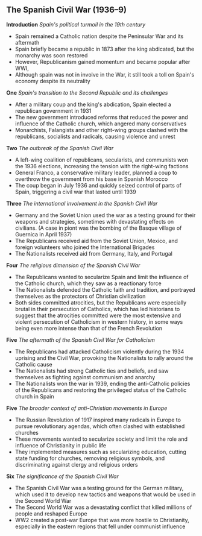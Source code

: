 ## The Spanish Civil War (1936–9)

**Introduction** _Spain's political turmoil in the 19th century_

- Spain remained a Catholic nation despite the Peninsular War and its aftermath
- Spain briefly became a republic in 1873 after the king abdicated, but the monarchy was soon restored
- However, Republicanism gained momentum and became popular after WWI,
- Although spain was not in involve in the War, it still took a toll on Spain's economy despite its neutrality

**One** _Spain's transition to the Second Republic and its challenges_

- After a military coup and the king's abdication, Spain elected a republican government in 1931
- The new government introduced reforms that reduced the power and influence of the Catholic church, which angered many conservatives
- Monarchists, Falangists and other right-wing groups clashed with the republicans, socialists and radicals, causing violence and unrest

**Two** _The outbreak of the Spanish Civil War_

- A left-wing coalition of republicans, secularists, and communists won the 1936 elections, increasing the tension with the right-wing factions
- General Franco, a conservative military leader, planned a coup to overthrow the government from his base in Spanish Morocco
- The coup began in July 1936 and quickly seized control of parts of Spain, triggering a civil war that lasted until 1939

**Three** _The international involvement in the Spanish Civil War_

- Germany and the Soviet Union used the war as a testing ground for their weapons and strategies, sometimes with devastating effects on civilians. (A case in piont was the bombing of the Basque village of Guernica in April 1937)
- The Republicans received aid from the Soviet Union, Mexico, and foreign volunteers who joined the International Brigades
- The Nationalists received aid from Germany, Italy, and Portugal

**Four** _The religious dimension of the Spanish Civil War_

- The Republicans wanted to secularize Spain and limit the influence of the Catholic church, which they saw as a reactionary force
- The Nationalists defended the Catholic faith and tradition, and portrayed themselves as the protectors of Christian civilization
- Both sides committed atrocities, but the Republicans were especially brutal in their persecution of Catholics, which has led historians to suggest that the atrocities committed were the most extensive and violent persecution of Catholicism in western history, in some ways
  being even more intense than that of the French Revolution

**Five** _The aftermath of the Spanish Civil War for Catholicism_

- The Republicans had attacked Catholicism violently during the 1934 uprising and the Civil War, provoking the Nationalists to rally around the Catholic cause
- The Nationalists had strong Catholic ties and beliefs, and saw themselves as fighting against communism and anarchy
- The Nationalists won the war in 1939, ending the anti-Catholic policies of the Republicans and restoring the privileged status of the Catholic church in Spain

**Five** _The broader context of anti-Christian movements in Europe_

- The Russian Revolution of 1917 inspired many radicals in Europe to pursue revolutionary agendas, which often clashed with established churches
- These movements wanted to secularize society and limit the role and influence of Christianity in public life
- They implemented measures such as secularizing education, cutting state funding for churches, removing religious symbols, and discriminating against clergy and religious orders

**Six** _The significance of the Spanish Civil War_

- The Spanish Civil War was a testing ground for the German military, which used it to develop new tactics and weapons that would be used in the Second World War
- The Second World War was a devastating conflict that killed millions of people and reshaped Europe
- WW2 created a post-war Europe that was more hostile to Christianity, especially in the eastern regions that fell under communist influence

